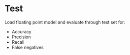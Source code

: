 # Test

Load floating point model and evaluate through test set for:
- Accuracy
- Precision
- Recall
- False negatives
